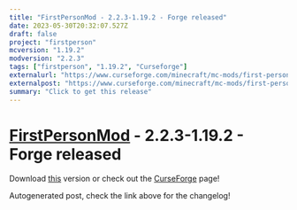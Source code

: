 ```yaml
---
title: "FirstPersonMod - 2.2.3-1.19.2 - Forge released"
date: 2023-05-30T20:32:07.527Z
draft: false
project: "firstperson"
mcversion: "1.19.2"
modversion: "2.2.3"
tags: ["firstperson", "1.19.2", "Curseforge"]
externalurl: "https://www.curseforge.com/minecraft/mc-mods/first-person-model/files/4559616"
externalpost: "https://www.curseforge.com/minecraft/mc-mods/first-person-model/files/4559616"
summary: "Click to get this release"
---
```

# [FirstPersonMod](/project/firstperson) - 2.2.3-1.19.2 - Forge released
Download [this](https://www.curseforge.com/minecraft/mc-mods/first-person-model/files/4559616) version or check out the [CurseForge](https://www.curseforge.com/minecraft/mc-mods/first-person-model) page!

Autogenerated post, check the link above for the changelog!
